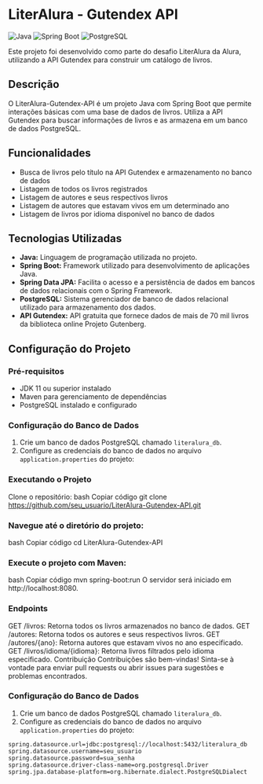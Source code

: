 # LiterAlura - Gutendex API

![Java](https://img.shields.io/badge/Java-11-orange)
![Spring Boot](https://img.shields.io/badge/Spring%20Boot-2.5.4-green)
![PostgreSQL](https://img.shields.io/badge/PostgreSQL-13-blue)

Este projeto foi desenvolvido como parte do desafio LiterAlura da Alura, utilizando a API Gutendex para construir um catálogo de livros.

## Descrição

O LiterAlura-Gutendex-API é um projeto Java com Spring Boot que permite interações básicas com uma base de dados de livros. Utiliza a API Gutendex para buscar informações de livros e as armazena em um banco de dados PostgreSQL.

## Funcionalidades

- Busca de livros pelo título na API Gutendex e armazenamento no banco de dados
- Listagem de todos os livros registrados
- Listagem de autores e seus respectivos livros
- Listagem de autores que estavam vivos em um determinado ano
- Listagem de livros por idioma disponível no banco de dados

## Tecnologias Utilizadas

- **Java:** Linguagem de programação utilizada no projeto.
- **Spring Boot:** Framework utilizado para desenvolvimento de aplicações Java.
- **Spring Data JPA:** Facilita o acesso e a persistência de dados em bancos de dados relacionais com o Spring Framework.
- **PostgreSQL:** Sistema gerenciador de banco de dados relacional utilizado para armazenamento dos dados.
- **API Gutendex:** API gratuita que fornece dados de mais de 70 mil livros da biblioteca online Projeto Gutenberg.

## Configuração do Projeto

### Pré-requisitos

- JDK 11 ou superior instalado
- Maven para gerenciamento de dependências
- PostgreSQL instalado e configurado

### Configuração do Banco de Dados

1. Crie um banco de dados PostgreSQL chamado `literalura_db`.
2. Configure as credenciais do banco de dados no arquivo `application.properties` do projeto:

### Executando o Projeto
Clone o repositório:
bash
Copiar código
git clone https://github.com/seu_usuario/LiterAlura-Gutendex-API.git
### Navegue até o diretório do projeto:
bash
Copiar código
cd LiterAlura-Gutendex-API
### Execute o projeto com Maven:
bash
Copiar código
mvn spring-boot:run
O servidor será iniciado em http://localhost:8080.

### Endpoints
GET /livros: Retorna todos os livros armazenados no banco de dados.
GET /autores: Retorna todos os autores e seus respectivos livros.
GET /autores/{ano}: Retorna autores que estavam vivos no ano especificado.
GET /livros/idioma/{idioma}: Retorna livros filtrados pelo idioma especificado.
Contribuição
Contribuições são bem-vindas! Sinta-se à vontade para enviar pull requests ou abrir issues para sugestões e problemas encontrados.

### Configuração do Banco de Dados

1. Crie um banco de dados PostgreSQL chamado `literalura_db`.
2. Configure as credenciais do banco de dados no arquivo `application.properties` do projeto:

```properties
spring.datasource.url=jdbc:postgresql://localhost:5432/literalura_db
spring.datasource.username=seu_usuario
spring.datasource.password=sua_senha
spring.datasource.driver-class-name=org.postgresql.Driver
spring.jpa.database-platform=org.hibernate.dialect.PostgreSQLDialect
